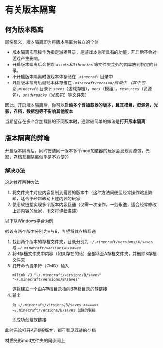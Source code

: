 # 有关版本隔离

## 何为版本隔离

顾名思义，版本隔离即为将版本隔离为独立的个体

* 版本隔离实际操作为指定游戏目录，是游戏本身所具有的功能，开启后不会对游戏产生影响。
* 开启版本隔离后会把除 *`assets`*和*`libraries`* 等文件夹之外的内容放到指定的目录。
* 不开启版本隔离时游戏本体存储在 *`.minecraft`* 目录中
* 开启版本隔离后游戏本体存储在 *`.minecraft/version/`*目录中
  （其中包括*`.minecraft`* 目录下 *`saves`*（游戏存档），*`mods`*（模组），*`resources`*（资源包），*`shaderpacks`*（光影包）等文件夹）
  

因此，开启版本隔离后，你可以**启动多个含加载器的版本，且其模组，资源包，光影，存档，数据包等不影响其他版本**

当希望存在多个含加载器的不同版本时，通常较简单的做法是**打开版本隔离**

## 版本隔离的弊端

开启版本隔离后，同时安装同一版本多个mod加载器的玩家会发现资源包，光影，存档互相隔离似乎是不方便的

### 解决办法

这边推荐两种方法

1. 将文件夹中对应内容复制到需要的版本中（这种方法简便但经常操作略显繁琐，适合不经常改动上述内容的玩家）
2. 使用软链接实现多个版本内容互通（仅需一次操作，一劳永逸，适合经常修改上述内容的玩家，下文将详细讲述）

以下以Windows平台为例

假设有两个版本分别为A与B，希望将其存档互通

1. 找到两个版本的存档文件夹，目录分别为 *`~/.minecraft/versions/A/saves`* 与  *`~/.minecraft/versions/B/saves`*
2. 将B存档文件夹中内容（如果存在的话）全部移至A存档文件夹，并删除B存档文件夹
3. 打开命令提示符（CMD）输入
   ```
   mklink /J "~/.minecraft/versions/B/saves" "~/.minecraft/versions/B/saves"
   ```
   这将建立一个由A存档目录指向B存档目录的软链接
4. 输出
   ```
   为 ~/.minecraft/versions/B/saves <<===>> ~/.minecraft/versions/B/saves 创建的联接
   ```
   即成功创建软链接

此时无论打开A还是B版本，都可看见互通的存档

材质光影mod文件夹的同步同上